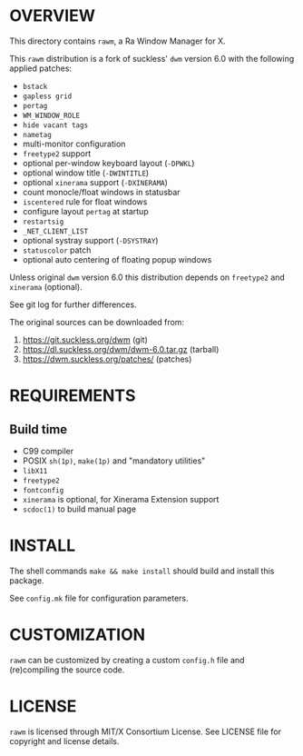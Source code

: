 OVERVIEW
========

This directory contains `rawm`, a Ra Window Manager for X.

This `rawm` distribution is a fork of suckless' `dwm` version 6.0 with
the following applied patches:
  * `bstack`
  * `gapless grid`
  * `pertag`
  * `WM_WINDOW_ROLE`
  * `hide vacant tags`
  * `nametag`
  * multi-monitor configuration
  * `freetype2` support
  * optional per-window keyboard layout (`-DPWKL`)
  * optional window title (`-DWINTITLE`)
  * optional `xinerama` support (`-DXINERAMA`)
  * count monocle/float windows in statusbar
  * `iscentered` rule for float windows
  * configure layout `pertag` at startup
  * `restartsig`
  * `_NET_CLIENT_LIST`
  * optional systray support (`-DSYSTRAY`)
  * `statuscolor` patch
  * optional auto centering of floating popup windows

Unless original `dwm` version 6.0 this distribution depends on
`freetype2` and `xinerama` (optional).

See git log for further differences.

The original sources can be downloaded from:
  1. https://git.suckless.org/dwm                (git)
  2. https://dl.suckless.org/dwm/dwm-6.0.tar.gz  (tarball)
  3. https://dwm.suckless.org/patches/           (patches)


REQUIREMENTS
============

Build time
----------
  * C99 compiler
  * POSIX `sh(1p)`, `make(1p)` and "mandatory utilities"
  * `libX11`
  * `freetype2`
  * `fontconfig`
  * `xinerama` is optional, for Xinerama Extension support
  * `scdoc(1)` to build manual page


INSTALL
=======

The shell commands `make && make install` should build and install
this package.

See `config.mk` file for configuration parameters.


CUSTOMIZATION
=============

`rawm` can be customized by creating a custom `config.h` file and
(re)compiling the source code.


LICENSE
=======

`rawm` is licensed through MIT/X Consortium License.
See LICENSE file for copyright and license details.
